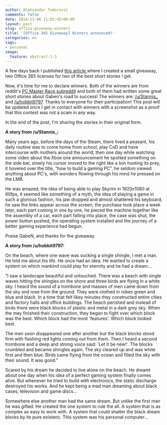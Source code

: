 ```yaml
---
author: Aleksandar Todorović
comments: false
date: 2014-11-06 11:03:42+00:00
layout: post
slug: office-giveaway-winners
title: '[Office 365 Giveaway] Winners announced!'
categories: en
tags:
- personal
image:
  feature: abstract-1-3
---
```


A few days back I published [this article ](https://aleksandartodorovic.wordpress.com/2014/10/30/get-free-office365-license/)where I created a small giveaway, two Office 365 licenses for two of the best short stories I get.

Now, it's time for me to declare winners. Both of the winners are from reddit's [PC Master Race subreddit](https://www.reddit.com/r/pcmasterrace) and both of them had written some great short stories about Gaben's road to success! The winners are: [/u/Stannis_](https://www.reddit.com/user/Stannis_) and [/u/hobbit9797](https://www.reddit.com/user/hobbit9797). Thanks to everyone for their participation! This post will be updated once I get in contact with winners with a screenshot as a proof that this contest was not a scam in any way.

In the end of the post, I'm sharing the stories in their original form.

**A story from /u/Stannis_:**







Many years ago, before the days of the Steam, there lived a peasant, his daily routine was to come home from school, play CoD and have intercourse with mothers around the world, then one day while watching some video about the Xbox one announcement he spotted something on the side bar, slowly his cursor moved to the right like a lion hunting its prey, it hovered over the title, "how to build a gaming PC", he seldom viewed anything about PC's, with wonders flowing through his mind he pressed on the LMB.

He was amazed, the idea of being able to play Skyrim in 1920x1080 at 60fps, it seemed like something of a myth, the idea of playing a game in such a glorious fashion, his jaw dropped and almost shattered his keyboard, he saw the links appear across the screen, the purchase took place a week later, each part coming in one by one, he pieced the machine together like the assembly of a car, each part falling into place, the case was shut, the power button pushed, the operating system installed and the journey of a better gaming experience had begun.

Praise GabeN, and thanks for the giveaway.

**A story from /u/hobbit9797:**

On the beach, where one wave was sucking a single shingle, I met a man. He told me about his life. He once had an idea. He wanted to create a system on which mankind could play for eternity and he had a dream...

"I saw a landscape beautiful and untouched. There was a beach with single waves hitting the shingles on the shore and three birds are flying in a white sky. I heard the sound of a trombone and masses of men came down from the sky and rose from the ground. They were clothed in robes green and blue and black. In a time that felt likey minutes they constructed entire cities and factory halls and office buildings.
The beach perished and instead of birds there were black blocks of plastic and metal in a dark grey sky. When the mey finished their construction, they began to fight over which block was the best. Which block had the most 'features'. Which block looked best.

The men soon disappeared one after another but the black blocks stood firm with flashing red lights coming out from them. Then I heard a second trombone and a deep and strong voice said: 'Let it be new!'. The blocks crumbled and became shingles again. The sky cleared up and was white first and then blue. Birds came flying from the ocean and filled the sky with their sound. It was good."

Scared by his dream he decided to live alone on the beach. He dreamt about one day when his idea of a perfect gaming system finally comes alive. But whenever he tried to build with electronics, the static discharge destroyed his works. And he kept being a mad man dreaming about black cases, television and game discs...

Somewhere else another man had the same dream. But unlike the first man he was gifted. He created the one system to rule the all. A system that is as complex as easy to work with. A system that could shatter the black dream blocks by its pure existenc. This system was his personal computer...
